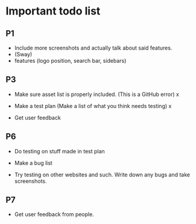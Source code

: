 
# Important todo list

## P1

- Include more screenshots and actually talk about said features.
- (Sway)
- features (logo position, search bar, sidebars)

## P3

- Make sure asset list is properly included. (This is a GitHub error) x

- Make a test plan (Make a list of what you think needs testing) x

- Get user feedback

## P6

- Do testing on stuff made in test plan

- Make a bug list

- Try testing on other websites and such. Write down any bugs and take screenshots.

## P7

- Get user feedback from people.
